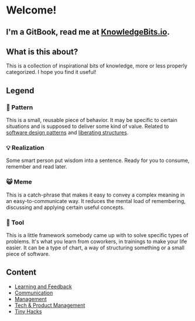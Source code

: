 # Welcome!

## **I'm a GitBook, read me at** [**KnowledgeBits.io**](https://knowledgebits.io/)**.**

## **What is this about?**

This is a collection of inspirational bits of knowledge, more or less properly categorized. I hope you find it useful!

## **Legend**

### 🐾 Pattern

This is a small, reusable piece of behavior. It may be specific to certain situations and is supposed to deliver some kind of value. Related to [software design patterns](https://en.wikipedia.org/wiki/Software_design_pattern) and [liberating structures](http://www.liberatingstructures.com/).

### 💡 Realization

Some smart person put wisdom into a sentence. Ready for you to consume, remember and read later.

### 😺 Meme

This is a catch-phrase that makes it easy to convey a complex meaning in an easy-to-communicate way. It reduces the mental load of remembering, discussing and applying certain useful concepts.

### 🔭 Tool

This is a little framework somebody came up with to solve specific types of problems. It's what you learn from coworkers, in trainings to make your life easier. It can be a type of chart, a way of structuring something or a small piece of software.

## Content

* [Learning and Feedback](learning-and-feedback.md)
* [Communication](communication.md)
* [Management](management.md)
* [Tech & Product Management](tech-management.md)
* [Tiny Hacks](tiny-hacks.md)

